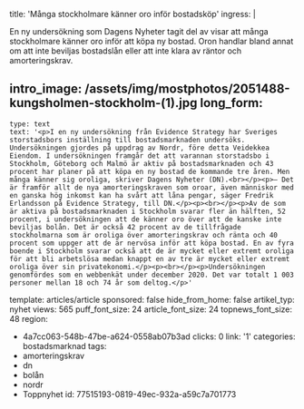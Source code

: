 title: 'Många stockholmare känner oro inför bostadsköp'
ingress: |
  <p>En ny undersökning som Dagens Nyheter tagit del av visar att många stockholmare känner oro inför att köpa ny bostad. Oron handlar bland annat om att inte beviljas bostadslån eller att inte klara av räntor och amorteringskrav.
  </p>
  
intro_image: /assets/img/mostphotos/2051488-kungsholmen-stockholm-(1).jpg
long_form:
  -
    type: text
    text: '<p>I en ny undersökning från Evidence Strategy har Sveriges storstadsbors inställning till bostadsmarknaden undersöks. Undersökningen gjordes på uppdrag av Nordr, före detta Veidekkea Eiendom. I undersökningen framgår det att varannan storstadsbo i Stockholm, Göteborg och Malmö är aktiv på bostadsmarknaden och 43 procent har planer på att köpa en ny bostad de kommande tre åren. Men många känner sig oroliga, skriver Dagens Nyheter (DN).<br></p><p>– Det är framför allt de nya amorteringskraven som oroar, även människor med en ganska hög inkomst kan ha svårt att låna pengar, säger Fredrik Erlandsson på Evidence Strategy, till DN.</p><p><br></p><p>Av de som är aktiva på bostadsmarknaden i Stockholm svarar fler än hälften, 52 procent, i undersökningen att de känner oro över att de kanske inte beviljas bolån. Det är också 42 procent av de tillfrågade stockholmarna som är oroliga över amorteringskrav och ränta och 40 procent som uppger att de är nervösa inför att köpa bostad. En av fyra boende i Stockholm svarar också att de är mycket eller extremt oroliga för att bli arbetslösa medan knappt en av tre är mycket eller extremt oroliga över sin privatekonomi.</p><p><br></p><p>Undersökningen genomfördes som en webbenkät under december 2020. Det var totalt 1 003 personer mellan 18 och 74 år som deltog.</p>'
template: articles/article
sponsored: false
hide_from_home: false
artikel_typ: nyhet
views: 565
puff_font_size: 24
article_font_size: 24
topnews_font_size: 48
region:
  - 4a7cc063-548b-47be-a624-0558ab07b3ad
clicks: 0
link: '1'
categories: bostadsmarknad
tags:
  - amorteringskrav
  - dn
  - bolån
  - nordr
  - Toppnyhet
id: 77515193-0819-49ec-932a-a59c7a701773
